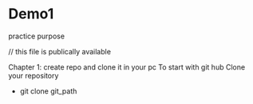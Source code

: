 # Demo1
practice purpose

// this file is publically available

Chapter 1:
create repo and clone it in your pc
To start with git hub 
Clone your repository
- git clone git_path

